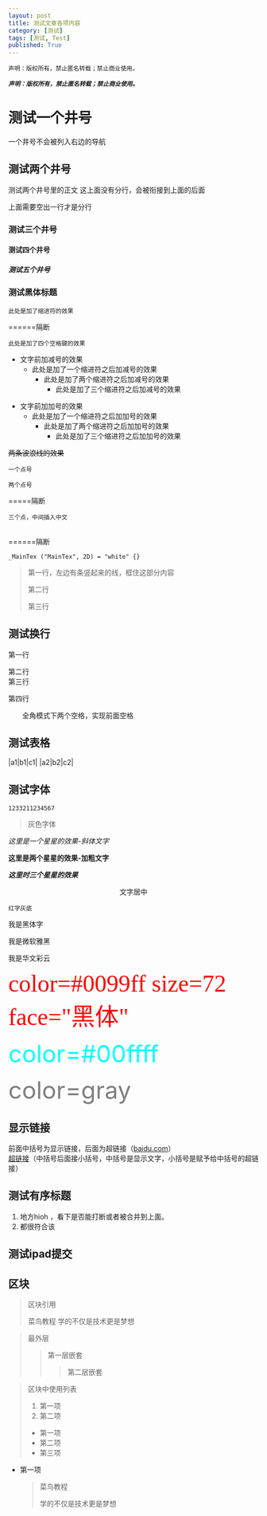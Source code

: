 ```yaml
---
layout: post
title: 测试文章各项内容
category: [测试]
tags: [测试, Test]
published: True
---
```



`声明：版权所有，禁止匿名转载；禁止商业使用。`

***`声明：版权所有，禁止匿名转载；禁止商业使用。`***

# 测试一个井号
一个井号不会被列入右边的导航

## 测试两个井号


测试两个井号里的正文
这上面没有分行，会被衔接到上面的后面

上面需要空出一行才是分行

### 测试三个井号

#### 测试四个井号

##### 测试五个井号

### **测试黑体标题**


	此处是加了缩进符的效果

======隔断

    此处是加了四个空格键的效果


- 文字前加减号的效果
	- 此处是加了一个缩进符之后加减号的效果
		- 此处是加了两个缩进符之后加减号的效果
			- 此处是加了三个缩进符之后加减号的效果

+ 文字前加加号的效果
	+ 此处是加了一个缩进符之后加加号的效果
		+ 此处是加了两个缩进符之后加加号的效果
			+ 此处是加了三个缩进符之后加加号的效果
		

~~两条波浪线的效果~~

`一个点号`

``两个点号``

=====隔断


```
三个点，中间插入中文
```
<br>
======隔断
<br>

```
_MainTex ("MainTex", 2D) = "white" {}
```


<blockquote>
<p>
第一行，左边有条竖起来的线，框住这部分内容
</p>
<p>
第二行
</p>
第三行
</blockquote>


## 测试换行 ##
第一行

第二行
<br>
第三行
<p></p>
第四行

　　全角模式下两个空格，实现前面空格






## 测试表格

|a1|b1|c1|
|a2|b2|c2|


## 测试字体

`1233211234567`

> 灰色字体

*这里是一个星星的效果-斜体文字*

**这里是两个星星的效果-加粗文字**

***这里时三个星星的效果***

<center>
文字居中
</center>

`红字灰底`

<font face="黑体">我是黑体字</font>


<font face="微软雅黑">我是微软雅黑</font>


<font face="STCAIYUN">我是华文彩云</font>


<font color=red size=7 face="黑体">color=#0099ff size=72 face="黑体"</font>

<font color=#00ffff size=72>color=#00ffff</font>

<font color=gray size=72>color=gray</font>




## 显示链接
前面中括号为显示链接，后面为超链接（[baidu.com](https://www.baidu.com/)）
<br>
[超链接](http://baidu.com)（中括号后面接小括号，中括号是显示文字，小括号是赋予给中括号的超链接）



## 测试有序标题

1. 地方hioh
，看下是否能打断或者被合并到上面。
2. 都很符合该

## 测试ipad提交



## 区块

> 区块引用
>
> 菜鸟教程
> 学的不仅是技术更是梦想

> 最外层
>
> > 第一层嵌套
> >
> > > 第二层嵌套



> 区块中使用列表
>
> 1. 第一项
> 2. 第二项
> + 第一项
> + 第二项
> + 第三项
> 

* 第一项
	> 菜鸟教程
  >
  > 学的不仅是技术更是梦想
